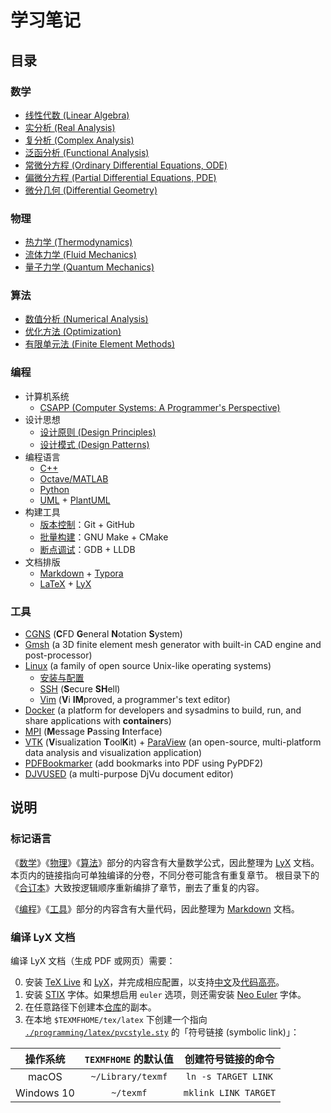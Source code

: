 # 学习笔记

## 目录

### 数学
- [线性代数 (Linear Algebra)](./mathematics/algebra/README.lyx)
- [实分析 (Real Analysis)](./mathematics/real/README.lyx)
- [复分析 (Complex Analysis)](./mathematics/complex/README.lyx)
- [泛函分析 (Functional Analysis)](./mathematics/functional/README.lyx)
- [常微分方程 (Ordinary Differential Equations, ODE)](./mathematics/ode/README.lyx)
- [偏微分方程 (Partial Differential Equations, PDE)](./mathematics/pde/README.lyx)
- [微分几何 (Differential Geometry)](./mathematics/geometry/README.lyx)

### 物理
- [热力学 (Thermodynamics)](./physics/heat/README.lyx)
- [流体力学 (Fluid Mechanics)](./physics/fluid/README.lyx)
- [量子力学 (Quantum Mechanics)](./physics/quantum/README.lyx)

### 算法
- [数值分析 (Numerical Analysis)](./algorithms/numerical_analysis/README.lyx)
- [优化方法 (Optimization)](./algorithms/optimization/README.lyx)
- [有限单元法 (Finite Element Methods)](./algorithms/finite_element/README.lyx)

### 编程
- 计算机系统
  - [CSAPP (Computer Systems: A Programmer's Perspective)](./programming/csapp/README.md)
- 设计思想
  - [设计原则 (Design Principles)](./programming/principles/README.md)
  - [设计模式 (Design Patterns)](./programming/patterns/README.md)
- 编程语言
  - [C++](./programming/cpp/README.md)
  - [Octave/MATLAB](./programming/octave.md)
  - [Python](./programming/python.md)
  - [UML](./programming/uml/README.md) + [PlantUML](./programming/uml/README.md#PlantUML)
- 构建工具
  - [版本控制](./programming/git.md)：Git + GitHub
  - [批量构建](./programming/make/README.md)：GNU Make + CMake
  - [断点调试](./programming/debug/README.md)：GDB + LLDB
- 文档排版
  - [Markdown](./programming/markdown.md) + [Typora](./programming/markdown.md#Typora)
  - [LaTeX](./programming/latex/README.md) + [LyX](./programming/latex/README.md#LyX)

### 工具

- [CGNS](./tools/cgns/README.md) (**C**FD **G**eneral **N**otation **S**ystem)
- [Gmsh](./tools/gmsh/README.md) (a 3D finite element mesh generator with built-in CAD engine and post-processor)
- [Linux](./tools/linux/README.md) (a family of open source Unix-like operating systems)
  - [安装与配置](./tools/linux/install/README.md)
  - [SSH](./tools/linux/ssh.md) (**S**ecure **SH**ell)
  - [Vim](./tools/linux/vim.md) (**V**i **IM**proved, a programmer's text editor)
- [Docker](./tools/docker/README.md) (a platform for developers and sysadmins to build, run, and share applications with **container**s)
- [MPI](./tools/mpi/README.md) (**M**essage **P**assing **I**nterface)
- [VTK](./tools/vtk/README.md) (**V**isualization **T**ool**K**it) + [ParaView](./tools/vtk/README.md#ParaView) (an open-source, multi-platform data analysis and visualization application)
- [PDFBookmarker](./tools/bookmark.md#PDFBookmarker) (add bookmarks into PDF using PyPDF2)
- [DJVUSED](./tools/bookmark.md#DJVUSED) (a multi-purpose DjVu document editor)

## 说明

### 标记语言

《[数学](#数学)》《[物理](#物理)》《[算法](#算法)》部分的内容含有大量数学公式，因此整理为 [LyX](./programming/latex/README.md#LyX) 文档。
本页内的链接指向可单独编译的分卷，不同分卷可能含有重复章节。
根目录下的《[合订本](./README.lyx)》大致按逻辑顺序重新编排了章节，删去了重复的内容。

《[编程](#编程)》《[工具](#工具)》部分的内容含有大量代码，因此整理为 [Markdown](./tools/markdown.md) 文档。

### 编译 LyX 文档

编译 LyX 文档（生成 PDF 或网页）需要：

0. 安装 [TeX Live](./programming/latex/README.md#TeX-Live) 和 [LyX](./programming/latex/README.md#LyX)，并完成相应配置，以支持[中文](./programming/latex/README.md#中文支持)及[代码高亮](./programming/latex/README.md#代码高亮)。
1. 安装 [STIX](https://github.com/stipub/stixfonts) 字体。如果想启用 `euler` 选项，则还需安装 [Neo Euler](https://github.com/khaledhosny/euler-otf) 字体。
2. 在任意路径下创建本[仓库](./programming/git.md)的副本。
3. 在本地 `$TEXMFHOME/tex/latex` 下创建一个指向 [`./programming/latex/pvcstyle.sty`](./programming/latex/pvcstyle.sty) 的「符号链接 (symbolic link)」：

|  操作系统  | `TEXMFHOME` 的默认值 |  创建符号链接的命令  |
| :--------: | :------------------: | :------------------: |
|   macOS    |  `~/Library/texmf`   | `ln -s TARGET LINK`  |
| Windows 10 |      `~/texmf`       | `mklink LINK TARGET` |

